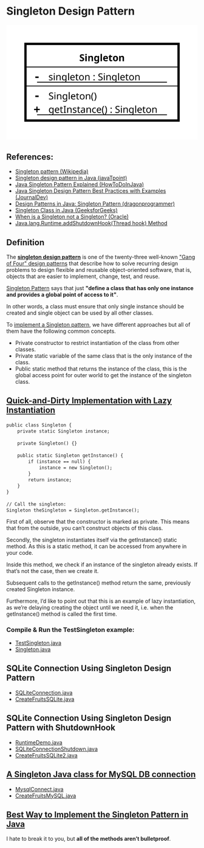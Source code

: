 # Singleton Design Pattern

![Singleton UML class diagram](resources/Singleton_UML_class_diagram.svg)

## References: 
- [Singleton pattern (Wikipedia)](https://en.wikipedia.org/wiki/Singleton_pattern)
- [Singleton design pattern in Java (javaTpoint)](https://www.javatpoint.com/singleton-design-pattern-in-java)
- [Java Singleton Pattern Explained (HowToDoInJava)](https://howtodoinjava.com/design-patterns/creational/singleton-design-pattern-in-java/)
- [Java Singleton Design Pattern Best Practices with Examples (JournalDev)](https://www.journaldev.com/1377/java-singleton-design-pattern-best-practices-examples#lazy-initialization)
- [Design Patterns in Java: Singleton Pattern (dragonprogrammer)](https://dragonprogrammer.com/design-patterns-java-singleton-pattern/)
- [Singleton Class in Java (GeeksforGeeks)](https://www.geeksforgeeks.org/singleton-class-java/)
- [When is a Singleton not a Singleton? (Oracle)](https://www.oracle.com/technetwork/articles/java/singleton-1577166.html)
- [Java.lang.Runtime.addShutdownHook(Thread hook) Method](https://www.tutorialspoint.com/java/lang/runtime_addshutdownhook.htm)

## Definition

The [**singleton design pattern**](https://en.wikipedia.org/wiki/Singleton_pattern) is one of the twenty-three well-known ["Gang of Four" design patterns](https://en.wikipedia.org/wiki/Design_Patterns) that describe how to solve recurring design problems to design flexible and reusable object-oriented software, that is, objects that are easier to implement, change, test, and reuse. 

[Singleton Pattern](https://www.javatpoint.com/singleton-design-pattern-in-java) says that just **"define a class that has only one instance and provides a global point of access to it"**.

In other words, a class must ensure that only single instance should be created and single object can be used by all other classes.

To [implement a Singleton pattern](https://www.journaldev.com/1377/java-singleton-design-pattern-best-practices-examples#lazy-initialization), we have different approaches but all of them have the following common concepts.

- Private constructor to restrict instantiation of the class from other classes.
- Private static variable of the same class that is the only instance of the class.
- Public static method that returns the instance of the class, this is the global access point for outer world to get the instance of the singleton class.

## [Quick-and-Dirty Implementation with Lazy Instantiation](https://dragonprogrammer.com/design-patterns-java-singleton-pattern/#1-quick-and-dirty-implementation-with-lazy-instantiation)

```
public class Singleton {
    private static Singleton instance;

    private Singleton() {}

    public static Singleton getInstance() {
        if (instance == null) {
            instance = new Singleton();
        }
        return instance;
    }
}

// Call the singleton:
Singleton theSingleton = Singleton.getInstance();
```

First of all, observe that the constructor is marked as private. This means that from the outside, you can’t construct objects of this class.

Secondly, the singleton instantiates itself via the getInstance() static method. As this is a static method, it can be accessed from anywhere in your code.

Inside this method, we check if an instance of the singleton already exists. If that’s not the case, then we create it.

Subsequent calls to the getInstance() method return the same, previously created Singleton instance.

Furthermore, I’d like to point out that this is an example of lazy instantiation, as we’re delaying creating the object until we need it, i.e. when the getInstance() method is called the first time.

### Compile & Run the TestSingleton example:

- [TestSingleton.java](src/TestSingleton.java)
- [Singleton.java](src/Singleton.java)

## SQLite Connection Using Singleton Design Pattern

- [SQLiteConnection.java](src/SQLiteConnection.java)
- [CreateFruitsSQLite.java](src/CreateFruitsSQLite.java)

## SQLite Connection Using Singleton Design Pattern with ShutdownHook

- [RuntimeDemo.java](src/RuntimeDemo.java)
- [SQLiteConnectionShutdown.java](src/SQLiteConnectionShutdown.java)
- [CreateFruitsSQLite2.java](src/CreateFruitsSQLite2.java)


## [A Singleton Java class for MySQL DB connection](http://rdeshapriya.com/a-singleton-java-class-for-mysql-db-connection/)

- [MysqlConnect.java](src/MysqlConnect.java)
- [CreateFruitsMySQL.java](src/CreateFruitsMySQL.java)

## [Best Way to Implement the Singleton Pattern in Java](https://dragonprogrammer.com/design-patterns-java-singleton-pattern/#best-way)

I hate to break it to you, but **all of the methods aren’t bulletproof**.


